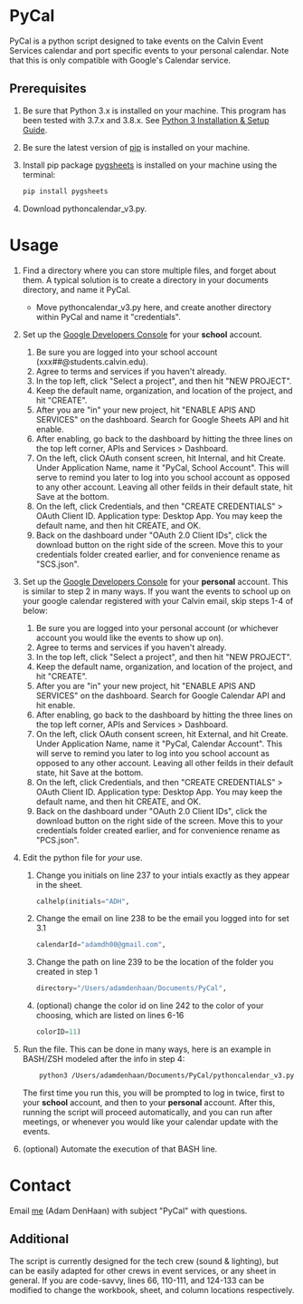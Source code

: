 # PyCal

PyCal is a python script designed to take events on the Calvin Event Services calendar and port specific events to your personal calendar. Note that this is only compatible with Google's Calendar service.

## Prerequisites

1) Be sure that Python 3.x is installed on your machine. This program has been tested with 3.7.x and 3.8.x. See [Python 3 Installation & Setup Guide](https://realpython.com/installing-python/).

2) Be sure the latest version of [pip](https://pip.pypa.io/en/stable/) is installed on your machine.

3) Install pip package [pygsheets](https://pygsheets.readthedocs.io/en/stable/) is installed on your machine using the terminal:

   ```bash
   pip install pygsheets
   ``` 

4) Download pythoncalendar_v3.py.

# Usage

1) Find a directory where you can store multiple files, and forget about them. A typical solution is to create a directory in your documents directory, and name it PyCal.

    * Move pythoncalendar_v3.py here, and create another directory within PyCal and name it "credentials".

2) Set up the [Google Developers Console](https://console.developers.google.com/) for your **school** account. 

    1) Be sure you are logged into your school account (xxx##@students.calvin.edu).
    2) Agree to terms and services if you haven't already.
    3) In the top left, click "Select a project", and then hit "NEW PROJECT".
    4) Keep the default name, organization, and location of the project, and hit "CREATE".
    5) After you are "in" your new project, hit "ENABLE APIS AND SERVICES" on the dashboard. Search for Google Sheets API and hit enable.
    6) After enabling, go back to the dashboard by hitting the three lines on the top left corner, APIs and Services > Dashboard.
    7) On the left, click OAuth consent screen, hit Internal, and hit Create. Under Application Name, name it "PyCal, School Account". This will serve to remind you later to log into you school account as opposed to any other account. Leaving all other feilds in their default state, hit Save at the bottom.
    8) On the left, click Credentials, and then "CREATE CREDENTIALS" > OAuth Client ID. Application type: Desktop App. You may keep the default name, and then hit CREATE, and OK.
    9) Back on the dashboard under "OAuth 2.0 Client IDs", click the download button on the right side of the screen. Move this to your credentials folder created earlier, and for convenience rename as "SCS.json".

3) Set up the [Google Developers Console](https://console.developers.google.com/) for your **personal** account. This is similar to step 2 in many ways. If you want the events to school up on your google calendar registered with your Calvin email, skip steps 1-4 of below:

    1) Be sure you are logged into your personal account (or whichever account you would like the events to show up on).
    2) Agree to terms and services if you haven't already.
    3) In the top left, click "Select a project", and then hit "NEW PROJECT".
    4) Keep the default name, organization, and location of the project, and hit "CREATE".
    5) After you are "in" your new project, hit "ENABLE APIS AND SERVICES" on the dashboard. Search for Google Calendar API and hit enable.
    6) After enabling, go back to the dashboard by hitting the three lines on the top left corner, APIs and Services > Dashboard.
    7) On the left, click OAuth consent screen, hit External, and hit Create. Under Application Name, name it "PyCal, Calendar Account". This will serve to remind you later to log into you school account as opposed to any other account. Leaving all other feilds in their default state, hit Save at the bottom.
    8) On the left, click Credentials, and then "CREATE CREDENTIALS" > OAuth Client ID. Application type: Desktop App. You may keep the default name, and then hit CREATE, and OK.
    9) Back on the dashboard under "OAuth 2.0 Client IDs", click the download button on the right side of the screen. Move this to your credentials folder created earlier, and for convenience rename as "PCS.json".

4) Edit the python file for *your* use.
    
    1) Change you initials on line 237 to your intials exactly as they appear in the sheet. 
        ```python
        calhelp(initials="ADH",
        ```  
    2) Change the email on line 238 to be the email you logged into for set 3.1
        ```python
        calendarId="adamdh00@gmail.com",
        ``` 
    3) Change the path on line 239 to be the location of the folder you created in step 1
        ```python
        directory="/Users/adamdenhaan/Documents/PyCal",
        ``` 
    4) (optional) change the color id on line 242 to the color of your choosing, which are listed on lines 6-16
        ```python
        colorID=11)
        ``` 

5) Run the file. This can be done in many ways, here is an example in BASH/ZSH modeled after the info in step 4:
    ```Bash
        python3 /Users/adamdenhaan/Documents/PyCal/pythoncalendar_v3.py
    ```
    The first time you run this, you will be prompted to log in twice, first to your **school** account, and then to your **personal** account. After this, running the script will proceed automatically, and you can run after meetings, or whenever you would like your calendar update with the events.

6) (optional) Automate the execution of that BASH line. 

# Contact

Email [me](add22@students.calvin.edu) (Adam DenHaan) with subject "PyCal" with questions.

## Additional
The script is currently designed for the tech crew (sound & lighting), but can be easily adapted for other crews in event services, or any sheet in general. If you are code-savvy, lines 66, 110-111, and 124-133 can be modified to change the workbook, sheet, and column locations respectively.